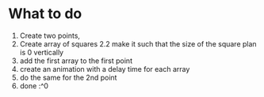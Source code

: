 # What to do

1. Create two points,
2. Create array of squares
   2.2 make it such that the size of the square plan is 0 vertically
3. add the first array to the first point
4. create an animation with a delay time for each array
5. do the same for the 2nd point
6. done :^0
